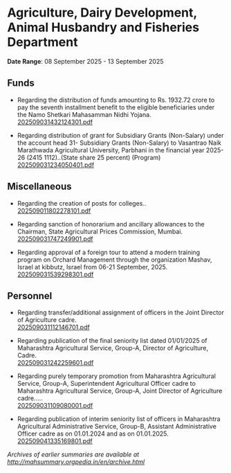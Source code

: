 # Agriculture, Dairy Development, Animal Husbandry and Fisheries Department

**Date Range**: 08 September 2025 - 13 September 2025


## Funds
- Regarding the distribution of funds amounting to Rs. 1932.72 crore to pay the seventh installment benefit to the eligible beneficiaries under the Namo Shetkari Mahasamman Nidhi Yojana.\
  [202509031432124301.pdf](https://gr.maharashtra.gov.in/Site/Upload/Government%20Resolutions/English/202509031432124301.pdf)

- Regarding distribution of grant for Subsidiary Grants (Non-Salary) under the account head 31- Subsidiary Grants (Non-Salary) to Vasantrao Naik Marathwada Agricultural University, Parbhani in the financial year 2025-26 (2415 1112)..(State share 25 percent) (Program)\
  [202509031234050401.pdf](https://gr.maharashtra.gov.in/Site/Upload/Government%20Resolutions/English/202509031234050401.pdf)

## Miscellaneous
- Regarding the creation of posts for colleges..\
  [202509011802278101.pdf](https://gr.maharashtra.gov.in/Site/Upload/Government%20Resolutions/English/202509011802278101.pdf)

- Regarding sanction of honorarium and ancillary allowances to the Chairman, State Agricultural Prices Commission, Mumbai.\
  [202509031747249901.pdf](https://gr.maharashtra.gov.in/Site/Upload/Government%20Resolutions/English/202509031747249901.pdf)

- Regarding approval of a foreign tour to attend a modern training program on Orchard Management through the organization Mashav, Israel at kibbutz, Israel from 06-21 September, 2025.\
  [202509031539298301.pdf](https://gr.maharashtra.gov.in/Site/Upload/Government%20Resolutions/English/202509031539298301.pdf)

## Personnel
- Regarding transfer/additional assignment of officers in the Joint Director of Agriculture cadre.\
  [202509031112146701.pdf](https://gr.maharashtra.gov.in/Site/Upload/Government%20Resolutions/English/202509031112146701.pdf)

- Regarding publication of the final seniority list dated 01/01/2025 of Maharashtra Agricultural Service, Group-A, Director of Agriculture, Cadre.\
  [202509031242259601.pdf](https://gr.maharashtra.gov.in/Site/Upload/Government%20Resolutions/English/202509031242259601.pdf)

- Regarding purely temporary promotion from Maharashtra Agricultural Service, Group-A, Superintendent Agricultural Officer cadre to Maharashtra Agricultural Service, Group-A, Joint Director of Agriculture cadre.....\
  [202509031109080001.pdf](https://gr.maharashtra.gov.in/Site/Upload/Government%20Resolutions/English/202509031109080001.pdf)

- Regarding publication of interim seniority list of officers in Maharashtra Agricultural Administrative Service, Group-B, Assistant Administrative Officer cadre as on 01.01.2024 and as on 01.01.2025.\
  [202509041335169801.pdf](https://gr.maharashtra.gov.in/Site/Upload/Government%20Resolutions/English/202509041335169801.pdf)


*Archives of earlier summaries are available at http://mahsummary.orgpedia.in/en/archive.html*